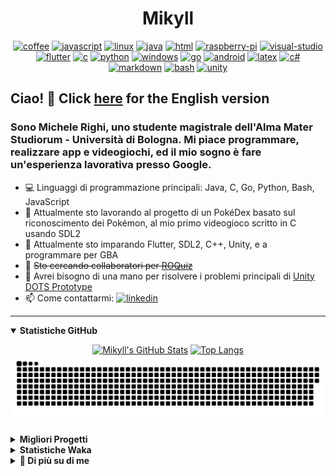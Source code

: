 <div align="center">
  <h1 align="center">Mikyll</h1>

[![coffee][coffee-shield]][coffee-url]
[![javascript][javascript-shield]][javascript-url]
[![linux][linux-shield]][linux-url]
[![java][java-shield]][java-url]
[![html][html-shield]][html-url]
[![raspberry-pi][raspberry-shield]][raspberry-url]
[![visual-studio][vs-shield]][vs-url]
[![flutter][flutter-shield]][flutter-url]
[![c][c-shield]][c-url]
[![python][python-shield]][python-url]
[![windows][windows-shield]][windows-url]
[![go][go-shield]][go-url]
[![android][android-shield]][android-url]
[![latex][latex-shield]][latex-url]
[![c#][c#-shield]][c#-url]
[![markdown][md-shield]][md-url]
[![bash][bash-shield]][bash-url]
[![unity][unity-shield]][unity-url]

</div>

## Ciao! 👋 Click <a href="https://github.com/mikyll/mikyll/blob/main/README.md">here</a> for the English version

### Sono Michele Righi, uno studente magistrale dell'Alma Mater Studiorum - Università di Bologna. Mi piace programmare, realizzare app e videogiochi, ed il mio sogno è fare un'esperienza lavorativa presso Google.
- 💻 Linguaggi di programmazione principali: Java, C, Go, Python, Bash, JavaScript
- 🔭 Attualmente sto lavorando al progetto di un PokéDex basato sul riconoscimento dei Pokémon, al mio primo videogioco scritto in C usando SDL2
- 🌱 Attualmente sto imparando Flutter, SDL2, C++, Unity, e a programmare per GBA
- 👯 ~~Sto cercando collaboratori per [ROQuiz](https://github.com/mikyll/ROQuiz)~~
- 🤔 Avrei bisogno di una mano per risolvere i problemi principali di [Unity DOTS Prototype](https://github.com/mikyll/UnityDOTS-Thesis/tree/main/DOTS%20Prototype)
- 📫 Come contattarmi: [![linkedin][linkedin-shield]][linkedin-url]

-------

<details open="">
  <summary><b>Statistiche GitHub</b></summary>
  <p align="center">
    <a href="https://github.com/mikyll/mikyll"><img alt="Mikyll's GitHub Stats" src="https://github-readme-stats.vercel.app/api?username=mikyll&show_icons=true" width=55%/></a>
    <a href="https://github.com/mikyll/mikyll"><img alt="Top Langs" src="https://github-readme-stats.vercel.app/api/top-langs/?username=mikyll&layout=compact&langs_count=8" width=40%/></a>
    <a href="https://github.com/mikyll/mikyll"><img alt="Snake animation" src="https://github.com/mikyll/mikyll/blob/output/github-contribution-grid-snake.svg"/></a>
  </p>
</details>

<details>
  <summary><b>Migliori Progetti</b></summary>
  
  <h3><a href="https://github.com/TryKatChup/Poke-Pi-Dex">Poké-Pi-Dex</a></h3>
  <a href="https://github.com/TryKatChup">TryKatChup</a> and I recreated a Pokédex clone, which recognizes pictures of Pokémon from the first generation, using a Convolutional Neural Network. It's built on Raspberry Pi4 with LCD display, PiCamera, speaker and some other components attached. The case is made of recycled cardboard. 🌱<br/>
  <p align="center">
    <a href="https://github.com/TryKatChup/Poke-Pi-Dex"><img alt="Poké-Pi-Dex" src="https://github.com/mikyll/mikyll/blob/main/gfx/Pok%C3%A9-Pi-Dex.png" width=50%/></a>
    <br/>
    Watch the <a href="https://www.youtube.com/watch?v=IkbLYq1PmRs">demo</a> on YouTube!
  </p>
</details>

<details>
  <summary><b>Statistiche Waka</b></summary>
  
<!--START_SECTION:waka-->
![Code Time](http://img.shields.io/badge/Code%20Time-471%20hrs%2036%20mins-blue)

**I'm a Night 🦉** 

```text
🌞 Morning    102 commits    █░░░░░░░░░░░░░░░░░░░░░░░░   7.04% 
🌆 Daytime    446 commits    ███████░░░░░░░░░░░░░░░░░░   30.8% 
🌃 Evening    427 commits    ███████░░░░░░░░░░░░░░░░░░   29.49% 
🌙 Night      473 commits    ████████░░░░░░░░░░░░░░░░░   32.67%

```


📊 **This Week I Spent My Time On** 

```text
💬 Programming Languages: 
C                        7 hrs 54 mins       ██████████████████████░░░   88.02% 
Text                     53 mins             ██░░░░░░░░░░░░░░░░░░░░░░░   9.88% 
Dart                     11 mins             ░░░░░░░░░░░░░░░░░░░░░░░░░   2.1%

```


 Last Updated on 14/06/2022 08:10:06 UTC
<!--END_SECTION:waka-->
 
</details>

<details>
  <summary><b>🧐 Di più su di me</b></summary>
  
  ### 🔎 Interessi
  - 👾 Sviluppo di videogiochi (SDL2, Unity)
  - ❓ Risoluzione di problemi
  - 🕹️ Console vintage (GameBoy Advance)
  - 🌱 Natura e 🐈 animali, soprattutto gatti e cani

  ### 👀 Hobby
  - ![Dance](https://user-images.githubusercontent.com/56556806/127065104-59b588ad-aacb-46b0-9bd2-a85e55bd0490.gif)Shuffle dance imparata da solo ![grub_dance](https://user-images.githubusercontent.com/56556806/127064887-e11b3ff8-dc00-4f0d-91ee-4a9daf0078c0.gif)
  - 🎮 Videogiochi, soprattutto MOBA e FPS. 3 giochi preferiti: League of Legends 5000+ ore, Call of Duty 1000+ ore, Genshin Impact 300+ ore
  - 💥 Anime, 3 preferiti: Attack on Titans, Parasyte, Charlotte
  - 🏐 Amo la pallavolo. Ho fatto calcio per diversi anni ma non mi piaceva molto
  - 🏋🏻‍♂️ Mi piace allenarmi e 🏃🏻 correre (specialmente sotto la pioggia 🌧)
  <!-- - ♟ Giochi da tavolo e di carte
  - 🧩 Rompicapi -->

  ### 👍 Cose che mi piacciono
  - ![Poké_Ball_summary_IV](https://user-images.githubusercontent.com/56556806/127063471-6f67dcff-2d34-4d13-bd3a-b4489c0cbb5f.png)
  Amo i PokéMon ![Blaziken Mini](https://user-images.githubusercontent.com/56556806/127063107-e85065bf-5f1f-4f36-af42-c9c4f3dbd51c.gif)
  ![Groudon Mini](https://user-images.githubusercontent.com/56556806/127063167-70b6f2fd-da9e-48a6-bc67-8e45a8d85ec3.gif)
  ![Rayquaza Mini](https://user-images.githubusercontent.com/56556806/127063187-8cdd2174-c32b-4c84-a561-7d8887e64120.gif)
  ![Kyogre Mini](https://user-images.githubusercontent.com/56556806/127063177-f9582683-db38-4be3-8f0d-eacd1ae2ecd3.gif)
  ![Dialga Mini](https://user-images.githubusercontent.com/56556806/127063158-759ba7e3-593b-4d79-b65e-f650fb0c26c1.gif)
  ![Torterra Mini](https://user-images.githubusercontent.com/56556806/127063199-95b6a4f9-a2ae-4732-9b22-afdb2de66dda.gif)
  - 🎥 Cinema: Excelsior!
  - 🎵 Musica: ascolto soprattutto Rock, Pop punk, Metal, Techno, House, DnB. I miei gruppi preferiti sono i *Linkin Park*, i Sum41 e gli OneRepublic. La Trap non è musica. 🥶
  - 🐸 Memini e lo shitposting
  - ✈ Viaggiare
  - 🍟 Cibi preferiti: ❣ cannelloni e 🍣 sushi

  ### ⚡ Curiosità
  - 🌲 Sono allergico a tipo 20 specie di piante e alberi differenti
  - 🌙 Mi concentro molto meglio di notte
  - 🤔 Ho il tatuaggio di una delle cose che mi piacciono, prova ad indovinare quale!
  - 🏀 So far girare una palla su ogni dita della mano sinistra

  ### 🎉 Eventi a cui ho partecipato
  - 🎫 Concerti:
    - I-Days, Monza 2017 - Linkin Park, Blink-182, Sum41, Nothing But Thieves, Sick Tamburo
    - Rocks Festival, Monza 2018 - Thirty Seconds to Mars, Mike Shinoda
    - Cocoricò, Riccione 2018 - Hardwell
    - Geox Theater, Padova 2019 - Mike Shinoda
    - Fabrique, Milano 2019 - Skillet, Devour the Day
    - Alcatraz, Milano 2020 - Five Finger Death Punch, Megadeth, Bad Wolves
  - Europei dei piccoli stati, 📍 Cipro: ho giocato nel ruolo di libero per San Marino
  - Una settimana presso la Atlas Language School, 📍 Dublino

  ![Meooow](https://user-images.githubusercontent.com/56556806/127066377-355926fa-644e-4d29-bcc0-7dfd8e0d9686.gif)
  ![Helluva Boss: Moxxie](https://user-images.githubusercontent.com/56556806/127073105-b5c7f4f3-b6ba-4566-873c-dd56bc3f6e98.gif)
  ![Ganyu](https://user-images.githubusercontent.com/56556806/127134266-78b8cd2d-856b-4cb8-b873-dbb0885ea61a.gif)
  ![LoL: Viktor](https://user-images.githubusercontent.com/56556806/127073328-3ba60fb8-c277-4bd5-8b5f-f79ef2de5c81.gif)

  <!--[![Top Langs](https://github-readme-stats.vercel.app/api/top-langs/?username=mikyll&layout=compact)](https://github.com/mikyll/mikyll)-->

</details>

<!-- OS -->
[linux-shield]: https://img.shields.io/badge/Linux-FCC624?style=flat-square&logo=linux&logoColor=black
[linux-url]: https://www.linux.org/
[debian-shield]: https://img.shields.io/badge/Debian-A81D33?style=flat-square&logo=debian&logoColor=white
[debian-url]: https://www.debian.org/
[android-shield]: https://img.shields.io/badge/Android-3DDC84?style=flat-square&logo=android&logoColor=white
[android-url]: https://www.android.com/
[windows-shield]: https://img.shields.io/badge/Windows-0078D6?style=flat-square&logo=windows&logoColor=white
[windows-url]: https://www.youtube.com/watch?v=zjedLeVGcfE&t=11s
<!-- programming languages -->
[java-shield]: https://img.shields.io/badge/Java-ED8B00?style=flat-square&logo=java&logoColor=white
[java-url]: https://www.java.com
[c-shield]: https://img.shields.io/badge/C-00599C?style=flat-square&logo=c&logoColor=white
[c-url]: http://www.open-std.org/jtc1/sc22/wg14/
[bash-shield]: https://img.shields.io/badge/Bash_Script-353535?style=flat-square&logo=gnu-bash&logoColor=white
[bash-url]: https://www.gnu.org/software/bash/
[javascript-shield]: https://img.shields.io/badge/JavaScript-FFDD00?style=flat-square&logo=javascript&logoColor=black
[javascript-url]: https://www.javascript.com/
[python-shield]: https://img.shields.io/badge/Python-3670A0?style=flat-square&logo=python&logoColor=ffdd54
[python-url]: https://www.python.org/
[go-shield]: https://img.shields.io/badge/Go-00ADD8.svg?style=flat-square&logo=go&logoColor=white
[go-url]: https://go.dev/
[c#-shield]: https://img.shields.io/badge/C%23-%23239120.svg?style=flat-square&logo=c-sharp&logoColor=white
[c#-url]: https://docs.microsoft.com/en-us/dotnet/csharp/
[ada-shield]:
[ada-url]: 
<!-- markdown languages -->
[html-shield]: https://img.shields.io/badge/HTML5-E34F26?style=flat-square&logo=html5&logoColor=white
[html-url]: https://www.html.it/
[latex-shield]: https://img.shields.io/badge/LaTeX-47A141?style=flat-square&logo=LaTeX&logoColor=white
[latex-url]: https://www.latex-project.org/
[css-shield]: https://img.shields.io/badge/CSS3-1572B6?style=flat-square&logo=css3&logoColor=white
[css-url]: https://www.w3schools.com/css/
[md-shield]: https://img.shields.io/badge/Markdown-575757.svg?style=flat-square&logo=markdown&logoColor=white
[md-url]: https://www.markdownguide.org/
<!-- Engine & IDE -->
[unity-shield]: https://img.shields.io/badge/Unity-000000?style=flat-square&logo=unity&logoColor=white
[unity-url]: https://unity.com/
[eclipse-shield]: https://img.shields.io/badge/-Eclipse-333333?style=flat-square&logo=eclipse-ide&logoColor=white
[eclipse-url]: https://www.eclipse.org/
[vs-shield]: https://img.shields.io/badge/Visual_Studio-5C2D91?style=flat-square&logo=visual%20studio&logoColor=white
[vs-url]: https://visualstudio.microsoft.com/
[sublime-shield]: https://img.shields.io/badge/Sublime_Text-%23575757.svg?&style=flat-square&logo=sublime-text&logoColor=important
[sublime-url]: https://www.sublimetext.com/
<!-- Frameworks & Libraries -->
[flutter-shield]: https://img.shields.io/badge/Flutter-%2302569B.svg?style=flat-square&logo=Flutter&logoColor=white
[flutter-url]: https://flutter.dev/
<!-- Social Networks -->
[linkedin-shield]: https://img.shields.io/badge/LinkedIn-0077B5?style=flat-square&logo=linkedin&logoColor=white
[linkedin-url]: https://www.linkedin.com/in/michele-righi/?locale=en_US
<!-- Others -->
[raspberry-shield]: https://img.shields.io/badge/-RaspberryPi-C51A4A?style=flat-square&logo=Raspberry-Pi
[raspberry-url]: https://www.raspberrypi.org/

[coffee-shield]: https://img.shields.io/badge/Buy_Me_A_Coffee-F7DF1E?style=flat-square&logo=buy-me-a-coffee&logoColor=black
[coffee-url]: https://www.buymeacoffee.com/mikyll
<!-- https://paypal.me/mikyll98 -->
<!-- more badges: https://badgen.net/ and https://github.com/Ileriayo/markdown-badges#office -->
